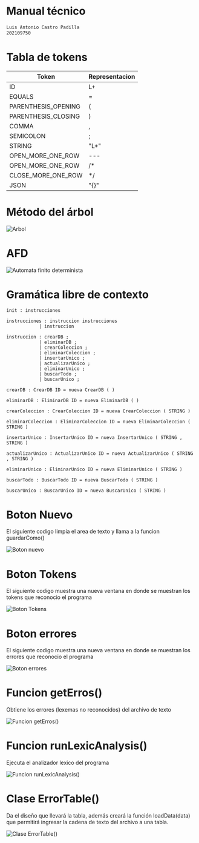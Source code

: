 # Manual técnico
```sh
Luis Antonio Castro Padilla
202109750
```

# Tabla de tokens
| Token | Representacion |
| ------ | ------ |
| ID  | L+ |
| EQUALS | = |
| PARENTHESIS_OPENING | ( |
| PARENTHESIS_CLOSING | ) |
| COMMA | , |
| SEMICOLON | ; |
| STRING | "L+" |
| OPEN_MORE_ONE_ROW | --- |
| OPEN_MORE_ONE_ROW | /* |
| CLOSE_MORE_ONE_ROW | */ |
| JSON | "{}" |


# Método del árbol

![Arbol](/src/Imagenes/Arbol.png)

# AFD

![Automata finito determinista](/src/Imagenes/AFD.png)

# Gramática libre de contexto

    init : instrucciones

    instrucciones : instruccion instrucciones
                | instruccion

    instruccion : crearDB ;
                | eliminarDB ; 
                | crearColeccion ;
                | eliminarColeccion ;
                | insertarUnico ;
                | actualizarUnico ;
                | eliminarUnico ;
                | buscarTodo ;
                | buscarUnico ;

    crearDB : CrearDB ID = nueva CrearDB ( )

    eliminarDB : EliminarDB ID = nueva EliminarDB ( )

    crearColeccion : CrearColeccion ID = nueva CrearColeccion ( STRING )

    eliminarColeccion : EliminarColeccion ID = nueva EliminarColeccion ( STRING )

    insertarUnico : InsertarUnico ID = nueva InsertarUnico ( STRING , STRING )

    actualizarUnico : ActualizarUnico ID = nueva ActualizarUnico ( STRING , STRING )

    eliminarUnico : EliminarUnico ID = nueva EliminarUnico ( STRING )

    buscarTodo : BuscarTodo ID = nueva BuscarTodo ( STRING )

    buscarUnico : BuscarUnico ID = nueva BuscarUnico ( STRING )

# Boton Nuevo
El siguiente codigo limpia el area de texto y llama a la funcion guardarComo()

![Boton nuevo](/src/Imagenes/btnNuevo.png)

# Boton Tokens
El siguiente codigo muestra una nueva ventana en donde se muestran los tokens que reconocio el programa

![Boton Tokens](/src/Imagenes/btnTokens.png)

# Boton errores
 El siguiente codigo muestra una nueva ventana en donde se muestran los errores que reconocio el programa

![Boton errores](/src/Imagenes/btnErrores.png)

# Funcion getErros()
Obtiene los errores (lexemas no reconocidos) del archivo de texto

![Funcion getErros()](/src/Imagenes/getErrors.png)

# Funcion runLexicAnalysis()
Ejecuta el analizador lexico del programa

![Funcion runLexicAnalysis()](/src/Imagenes/defRunLexicAnalysis.png)


# Clase ErrorTable()
Da el diseño que llevará la tabla, además creará la función loadData(data) que permitirá ingresar la cadena de texto del archivo a una tabla.

![Clase ErrorTable()](/src/Imagenes/classErrorTable.png)